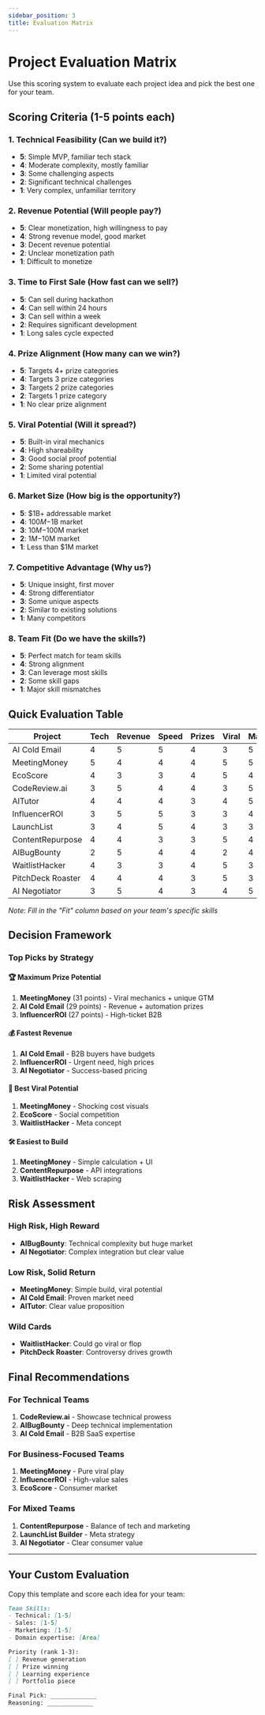 ```yaml
---
sidebar_position: 3
title: Evaluation Matrix
---
```


# Project Evaluation Matrix

Use this scoring system to evaluate each project idea and pick the best one for your team.

## Scoring Criteria (1-5 points each)

### 1. Technical Feasibility (Can we build it?)
- **5**: Simple MVP, familiar tech stack
- **4**: Moderate complexity, mostly familiar
- **3**: Some challenging aspects
- **2**: Significant technical challenges
- **1**: Very complex, unfamiliar territory

### 2. Revenue Potential (Will people pay?)
- **5**: Clear monetization, high willingness to pay
- **4**: Strong revenue model, good market
- **3**: Decent revenue potential
- **2**: Unclear monetization path
- **1**: Difficult to monetize

### 3. Time to First Sale (How fast can we sell?)
- **5**: Can sell during hackathon
- **4**: Can sell within 24 hours
- **3**: Can sell within a week
- **2**: Requires significant development
- **1**: Long sales cycle expected

### 4. Prize Alignment (How many can we win?)
- **5**: Targets 4+ prize categories
- **4**: Targets 3 prize categories
- **3**: Targets 2 prize categories
- **2**: Targets 1 prize category
- **1**: No clear prize alignment

### 5. Viral Potential (Will it spread?)
- **5**: Built-in viral mechanics
- **4**: High shareability
- **3**: Good social proof potential
- **2**: Some sharing potential
- **1**: Limited viral potential

### 6. Market Size (How big is the opportunity?)
- **5**: $1B+ addressable market
- **4**: $100M-$1B market
- **3**: $10M-$100M market
- **2**: $1M-$10M market
- **1**: Less than $1M market

### 7. Competitive Advantage (Why us?)
- **5**: Unique insight, first mover
- **4**: Strong differentiator
- **3**: Some unique aspects
- **2**: Similar to existing solutions
- **1**: Many competitors

### 8. Team Fit (Do we have the skills?)
- **5**: Perfect match for team skills
- **4**: Strong alignment
- **3**: Can leverage most skills
- **2**: Some skill gaps
- **1**: Major skill mismatches

## Quick Evaluation Table

| Project | Tech | Revenue | Speed | Prizes | Viral | Market | Moat | Fit | **Total** |
|---------|------|---------|-------|--------|-------|--------|------|-----|-----------|
| AI Cold Email | 4 | 5 | 5 | 4 | 3 | 5 | 3 | - | **29** |
| MeetingMoney | 5 | 4 | 4 | 4 | 5 | 5 | 4 | - | **31** |
| EcoScore | 4 | 3 | 3 | 4 | 5 | 4 | 3 | - | **26** |
| CodeReview.ai | 3 | 5 | 4 | 4 | 3 | 5 | 3 | - | **27** |
| AITutor | 4 | 4 | 4 | 3 | 4 | 5 | 3 | - | **27** |
| InfluencerROI | 3 | 5 | 5 | 3 | 3 | 4 | 4 | - | **27** |
| LaunchList | 3 | 4 | 5 | 4 | 3 | 3 | 4 | - | **26** |
| ContentRepurpose | 4 | 4 | 3 | 3 | 5 | 4 | 3 | - | **26** |
| AIBugBounty | 2 | 5 | 4 | 4 | 2 | 4 | 3 | - | **24** |
| WaitlistHacker | 4 | 3 | 3 | 4 | 5 | 3 | 5 | - | **27** |
| PitchDeck Roaster | 4 | 4 | 4 | 3 | 5 | 3 | 4 | - | **27** |
| AI Negotiator | 3 | 5 | 4 | 3 | 4 | 5 | 3 | - | **27** |

*Note: Fill in the "Fit" column based on your team's specific skills*

## Decision Framework

### Top Picks by Strategy

#### 🏆 Maximum Prize Potential
1. **MeetingMoney** (31 points) - Viral mechanics + unique GTM
2. **AI Cold Email** (29 points) - Revenue + automation prizes
3. **InfluencerROI** (27 points) - High-ticket B2B

#### 💰 Fastest Revenue
1. **AI Cold Email** - B2B buyers have budgets
2. **InfluencerROI** - Urgent need, high prices
3. **AI Negotiator** - Success-based pricing

#### 🚀 Best Viral Potential
1. **MeetingMoney** - Shocking cost visuals
2. **EcoScore** - Social competition
3. **WaitlistHacker** - Meta concept

#### 🛠 Easiest to Build
1. **MeetingMoney** - Simple calculation + UI
2. **ContentRepurpose** - API integrations
3. **WaitlistHacker** - Web scraping

## Risk Assessment

### High Risk, High Reward
- **AIBugBounty**: Technical complexity but huge market
- **AI Negotiator**: Complex integration but clear value

### Low Risk, Solid Return
- **MeetingMoney**: Simple build, viral potential
- **AI Cold Email**: Proven market need
- **AITutor**: Clear value proposition

### Wild Cards
- **WaitlistHacker**: Could go viral or flop
- **PitchDeck Roaster**: Controversy drives growth

## Final Recommendations

### For Technical Teams
1. **CodeReview.ai** - Showcase technical prowess
2. **AIBugBounty** - Deep technical implementation
3. **AI Cold Email** - B2B SaaS expertise

### For Business-Focused Teams
1. **MeetingMoney** - Pure viral play
2. **InfluencerROI** - High-value sales
3. **EcoScore** - Consumer market

### For Mixed Teams
1. **ContentRepurpose** - Balance of tech and marketing
2. **LaunchList Builder** - Meta strategy
3. **AI Negotiator** - Clear consumer value

---

## Your Custom Evaluation

Copy this template and score each idea for your team:

```markdown
Team Skills:
- Technical: [1-5]
- Sales: [1-5]
- Marketing: [1-5]
- Domain expertise: [Area]

Priority (rank 1-3):
[ ] Revenue generation
[ ] Prize winning
[ ] Learning experience
[ ] Portfolio piece

Final Pick: _____________
Reasoning: _____________
```